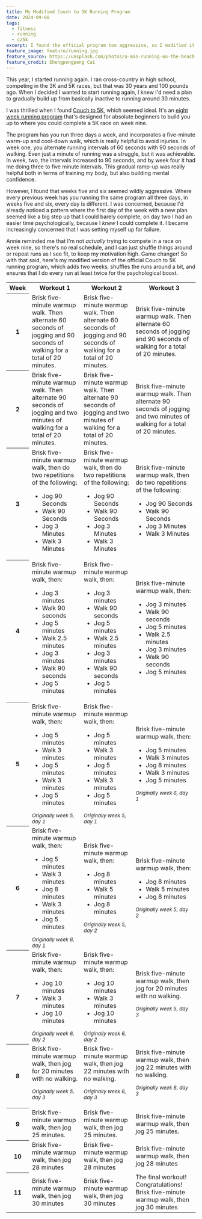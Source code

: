 ```yaml
---
title: My Modified Couch to 5K Running Program
date: 2024-09-08
tags:
  - fitness
  - running
  - c25k
excerpt: I found the official program too aggressive, so I modified it to give a more gradual increase in duration.
feature_image: feature/running.jpg
feature_source: https://unsplash.com/photos/a-man-running-on-the-beach-at-sunset-cpPteaD54nk
feature_credit: Shengpengpeng Cai
---
```


This year, I started running again. I ran cross-country in high school, competing in the 3K and 5K races, but that was 30 years and 100 pounds ago. When I decided I wanted to start running again, I knew I'd need a plan to gradually build up from basically inactive to running around 30 minutes.

I was thrilled when I found [Couch to 5K](https://c25k.com/), which seemed ideal. It's an [eight week running program](https://c25k.com/c25k_plan/) that's designed for absolute beginners to build you up to where you could complete a 5K race on week nine.

The program has you run three days a week, and incorporates a five-minute warm-up and cool-down walk, which is really helpful to avoid injuries. In week one, you alternate running intervals of 60 seconds with 90 seconds of walking. Even just a minute of running was a struggle, but it was achievable. In week, two, the intervals increased to 90 seconds, and by week four it had me doing three to five minute intervals. This gradual ramp-up was really helpful both in terms of training my body, but also building mental confidence.

However, I found that weeks five and six seemed wildly aggressive. Where every previous week has you running the same program all three days, in weeks five and six, every day is different. I was concerned, because I'd already noticed a pattern where the first day of the week with a new plan seemed like a big step up that I could barely complete, on day two I had an easier time psychologically, because I _knew_ I could complete it. I became increasingly concerned that I was setting myself up for failure.

Annie reminded me that I'm not _actually_ trying to compete in a race on week nine, so there's no real schedule, and I can just shuffle things around or repeat runs as I see fit, to keep my motivation high. Game changer! So with that said, here's my modified version of the official Couch to 5K running program, which adds two weeks, shuffles the runs around a bit, and ensures that I do every run at least twice for the psychological boost.

<table class="small">
  <tbody>
    <tr>
      <th>Week</th>
      <th>Workout 1</th>
      <th>Workout 2</th>
      <th>Workout 3</th>
    </tr>
    <tr>
      <th>1</th>
      <td>
        Brisk five-minute warmup walk. Then alternate 60 seconds of jogging and
        90 seconds of walking for a total of 20 minutes.
      </td>
      <td>
        Brisk five-minute warmup walk. Then alternate 60 seconds of jogging and
        90 seconds of walking for a total of 20 minutes.
      </td>
      <td>
        Brisk five-minute warmup walk. Then alternate 60 seconds of jogging and
        90 seconds of walking for a total of 20 minutes.
      </td>
    </tr>
    <tr>
      <th>2</th>
      <td>
        Brisk five-minute warmup walk. Then alternate 90 seconds of jogging and
        two minutes of walking for a total of 20 minutes.
      </td>
      <td>
        Brisk five-minute warmup walk. Then alternate 90 seconds of jogging and
        two minutes of walking for a total of 20 minutes.
      </td>
      <td>
        Brisk five-minute warmup walk. Then alternate 90 seconds of jogging and
        two minutes of walking for a total of 20 minutes.
      </td>
    </tr>
    <tr>
      <th>3</th>
      <td>
        Brisk five-minute warmup walk, then do two repetitions of the following:
        <ul>
          <li>Jog 90 Seconds</li>
          <li>Walk 90 Seconds</li>
          <li>Jog 3 Minutes</li>
          <li>Walk 3 Minutes</li>
        </ul>
      </td>
      <td>
        Brisk five-minute warmup walk, then do two repetitions of the following:
        <ul>
          <li>Jog 90 Seconds</li>
          <li>Walk 90 Seconds</li>
          <li>Jog 3 Minutes</li>
          <li>Walk 3 Minutes</li>
        </ul>
      </td>
      <td>
        Brisk five-minute warmup walk, then do two repetitions of the following:
        <ul>
          <li>Jog 90 Seconds</li>
          <li>Walk 90 Seconds</li>
          <li>Jog 3 Minutes</li>
          <li>Walk 3 Minutes</li>
        </ul>
      </td>
    </tr>
    <tr>
      <th>4</th>
      <td>
        Brisk five-minute warmup walk, then:
        <ul>
          <li>Jog 3 minutes</li>
          <li>Walk 90 seconds</li>
          <li>Jog 5 minutes</li>
          <li>Walk 2.5 minutes</li>
          <li>Jog 3 minutes</li>
          <li>Walk 90 seconds</li>
          <li>Jog 5 minutes</li>
        </ul>
      </td>
      <td>
        Brisk five-minute warmup walk, then:
        <ul>
          <li>Jog 3 minutes</li>
          <li>Walk 90 seconds</li>
          <li>Jog 5 minutes</li>
          <li>Walk 2.5 minutes</li>
          <li>Jog 3 minutes</li>
          <li>Walk 90 seconds</li>
          <li>Jog 5 minutes</li>
        </ul>
      </td>
      <td>
        Brisk five-minute warmup walk, then:
        <ul>
          <li>Jog 3 minutes</li>
          <li>Walk 90 seconds</li>
          <li>Jog 5 minutes</li>
          <li>Walk 2.5 minutes</li>
          <li>Jog 3 minutes</li>
          <li>Walk 90 seconds</li>
          <li>Jog 5 minutes</li>
        </ul>
      </td>
    </tr>
    <tr>
      <th>5</th>
      <td>
        Brisk five-minute warmup walk, then:
        <ul>
          <li>Jog 5 minutes</li>
          <li>Walk 3 minutes</li>
          <li>Jog 5 minutes</li>
          <li>Walk 3 minutes</li>
          <li>Jog 5 minutes</li>
        </ul>
        <small><em>Originally week 5, day 1</em></small>
      </td>
      <td>
        Brisk five-minute warmup walk, then:
        <ul>
          <li>Jog 5 minutes</li>
          <li>Walk 3 minutes</li>
          <li>Jog 5 minutes</li>
          <li>Walk 3 minutes</li>
          <li>Jog 5 minutes</li>
        </ul>
        <small><em>Originally week 5, day 1</em></small>
      </td>
      <td>
        Brisk five-minute warmup walk, then:
        <ul>
          <li>Jog 5 minutes</li>
          <li>Walk 3 minutes</li>
          <li>Jog 8 minutes</li>
          <li>Walk 3 minutes</li>
          <li>Jog 5 minutes</li>
        </ul>
        <small><em>Originally week 6, day 1</em></small>
      </td>
    </tr>
    <tr>
      <th>6</th>
      <td>
        Brisk five-minute warmup walk, then:
        <ul>
          <li>Jog 5 minutes</li>
          <li>Walk 3 minutes</li>
          <li>Jog 8 minutes</li>
          <li>Walk 3 minutes</li>
          <li>Jog 5 minutes</li>
        </ul>
        <small><em>Originally week 6, day 1</em></small>
      </td>
      <td>
        Brisk five-minute warmup walk, then:
        <ul>
          <li>Jog 8 minutes</li>
          <li>Walk 5 minutes</li>
          <li>Jog 8 minutes</li>
        </ul>
        <small><em>Originally week 5, day 2</em></small>
      </td>
      <td>
        Brisk five-minute warmup walk, then:
        <ul>
          <li>Jog 8 minutes</li>
          <li>Walk 5 minutes</li>
          <li>Jog 8 minutes</li>
        </ul>
        <small><em>Originally week 5, day 2</em></small>
      </td>
    </tr>
    <tr>
      <th>7</th>
      <td>
        Brisk five-minute warmup walk, then:
        <ul>
          <li>Jog 10 minutes</li>
          <li>Walk 3 minutes</li>
          <li>Jog 10 minutes</li>
        </ul>
        <small><em>Originally week 6, day 2</em></small>
      </td>
      <td>
        Brisk five-minute warmup walk, then:
        <ul>
          <li>Jog 10 minutes</li>
          <li>Walk 3 minutes</li>
          <li>Jog 10 minutes</li>
        </ul>
        <small><em>Originally week 6, day 2</em></small>
      </td>
      <td>
        Brisk five-minute warmup walk, then jog for 20 minutes with no walking.
        <p><small><em>Originally week 5, day 3</em></small></p>
      </td>
    </tr>
    <tr>
      <th>8</th>
      <td>
        Brisk five-minute warmup walk, then jog for 20 minutes with no walking.
        <p><small><em>Originally week 5, day 3</em></small></p>
      </td>
      <td>
        Brisk five-minute warmup walk, then jog 22 minutes with no walking.
        <p><small><em>Originally week 6, day 3</em></small></p>
      </td>
      <td>
        Brisk five-minute warmup walk, then jog 22 minutes with no walking.
        <p><small><em>Originally week 6, day 3</em></small></p>
      </td>
    </tr>
    <tr>
      <th>9</th>
      <td>Brisk five-minute warmup walk, then jog 25 minutes.</td>
      <td>Brisk five-minute warmup walk, then jog 25 minutes.</td>
      <td>Brisk five-minute warmup walk, then jog 25 minutes.</td>
    </tr>
    <tr>
      <th>10</th>
      <td>Brisk five-minute warmup walk, then jog 28 minutes</td>
      <td>Brisk five-minute warmup walk, then jog 28 minutes</td>
      <td>Brisk five-minute warmup walk, then jog 28 minutes</td>
    </tr>
    <tr>
      <th>11</th>
      <td>Brisk five-minute warmup walk, then jog 30 minutes</td>
      <td>Brisk five-minute warmup walk, then jog 30 minutes</td>
      <td>
        The final workout! Congratulations! Brisk five-minute warmup walk, then
        jog 30 minutes
      </td>
    </tr>

  </tbody>
</table>
